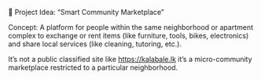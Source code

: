 🧩 Project Idea: “Smart Community Marketplace”

Concept:
A platform for people within the same neighborhood or apartment complex to exchange or rent items (like furniture, tools, bikes, electronics) and share local services (like cleaning, tutoring, etc.).

It’s not a public classified site like https://kalabale.lk it’s a micro-community marketplace restricted to a particular neighborhood.